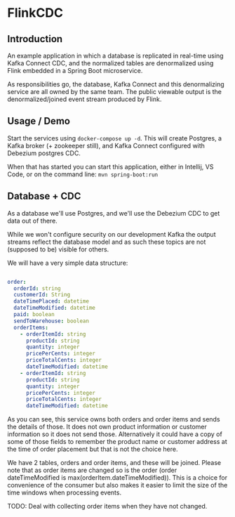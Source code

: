 # FlinkCDC


## Introduction
An example application in which a database is replicated in real-time using Kafka Connect CDC,
and the normalized tables are denormalized using Flink embedded in a Spring Boot microservice.

As responsibilities go, the database, Kafka Connect and this denormalizing service are all owned by the same team.
The public viewable output is the denormalized/joined event stream produced by Flink.

## Usage / Demo

Start the services using `docker-compose up -d`. This will create Postgres, a Kafka broker (+ zookeeper still), 
and Kafka Connect configured with Debezium postgres CDC.

When that has started you can start this application, either in Intellij, VS Code, or on the command
line: `mvn spring-boot:run`



## Database + CDC

As a database we'll use Postgres, and we'll use the Debezium CDC to get data out of there.

While we won't configure security on our development Kafka the output streams reflect the database model and
as such these topics are not (supposed to be) visible for others.

We will have a very simple data structure:
```yaml

order:
  orderId: string
  customerId: String
  dateTimePlaced: datetime
  dateTimeModified: datetime
  paid: boolean
  sendToWarehouse: boolean
  orderItems: 
    - orderItemId: string
      productId: string
      quantity: integer
      pricePerCents: integer
      priceTotalCents: integer
      dateTimeModified: datetime
    - orderItemId: string
      productId: string
      quantity: integer
      pricePerCents: integer
      priceTotalCents: integer
      dateTimeModified: datetime
```

As you can see, this service owns both orders and order items and sends the details of those. It does
not own product information or customer information so it does not send those. Alternatively it could have a copy
of some of those fields to remember the product name or customer address at the time of order placement but that
is not the choice here.

We have 2 tables, orders and order items, and these will be joined. Please note that as order items are changed so
is the order (order dateTimeModified is max(orderItem.dateTimeModified)). This is a choice for convenience of the
consumer but also makes it easier to limit the size of the time windows when processing events.

TODO: Deal with collecting order items when they have not changed.